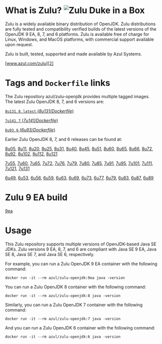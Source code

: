 What is Zulu? ![Zulu Duke in a Box][1]
======================================

Zulu is a widely available binary distribution of OpenJDK. Zulu distributions are fully tested and compatibility verified builds of the latest versions of the OpenJDK 9 EA, 8, 7, and 6 platforms. Zulu is available free of charge for Linux, Windows, and MacOS platforms, with commercial support available upon request.

Zulu is built, tested, supported and made available by Azul Systems.

[www.azul.com/zulu][2]

Tags and `Dockerfile` links
===========================

The Zulu repository azul/zulu-openjdk provides multiple tagged images. The latest Zulu OpenJDK 8, 7, and 6 versions are:

[`8u131`, `8`, `latest` (*8u131/Dockerfile*)][38]

[`7u141`, `7` (*7u141/Dockerfile*)][23]

[`6u93`, `6` (*6u93/Dockerfile*)][10]

Earlier Zulu OpenJDK 8, 7, and 6 releases can be found at:

[8u05][39], [8u11][40], [8u20][41], [8u25][42], [8u31][43], [8u40][44], [8u45][45], [8u51][46], [8u60][47], [8u65][48], [8u66][49], [8u72][50], [8u92][51], [8u102][52], [8u112][53], [8u121][54]

[7u55][24], [7u60][25], [7u65][26], [7u72][27], [7u76][28], [7u79][29], [7u80][30], [7u85][31], [7u91][32], [7u95][33], [7u101][34], [7u111][35], [7u121][36], [7u131][37]

[6u49][11], [6u53][12], [6u56][13], [6u59][14], [6u63][15], [6u69][16], [6u73][17], [6u77][18], [6u79][19], [6u83][20], [6u87][21], [6u89][22]

Zulu 9 EA build
===============

[9ea][55]

Usage
=====

This Zulu repository supports multiple versions of OpenJDK-based Java SE JDKs. Zulu versions 9 EA, 8, 7, and 6 are compliant with Java SE 9 EA, Java SE 8, Java SE 7, and Java SE 6, respectively.

For example, you can run a Zulu OpenJDK 9 EA container with the following command:

    docker run -it --rm azul/zulu-openjdk:9ea java -version

You can run a Zulu OpenJDK 8 container with the following command:

    docker run -it --rm azul/zulu-openjdk:8 java -version

Similarly, you can run a Zulu OpenJDK 7 container with the following command:

    docker run -it --rm azul/zulu-openjdk:7 java -version

And you can run a Zulu OpenJDK 6 container with the following command:

    docker run -it --rm azul/zulu-openjdk:6 java -version


  [1]: http://www.azulsystems.com/sites/default/files//ZuluDocker60.gif
  [2]: http://www.azul.com/zulu
  [10]: https://github.com/zulu-openjdk/zulu-openjdk/blob/master/6u93-6.16.0.1/Dockerfile
  [11]: https://github.com/zulu-openjdk/zulu-openjdk/blob/master/6u49-6.4.0.6/Dockerfile
  [12]: https://github.com/zulu-openjdk/zulu-openjdk/blob/master/6u53-6.5.0.2/Dockerfile
  [13]: https://github.com/zulu-openjdk/zulu-openjdk/blob/master/6u56-6.6.0.1/Dockerfile
  [14]: https://github.com/zulu-openjdk/zulu-openjdk/blob/master/6u59-6.7.0.2/Dockerfile
  [15]: https://github.com/zulu-openjdk/zulu-openjdk/blob/master/6u63-6.8.0.1/Dockerfile
  [16]: https://github.com/zulu-openjdk/zulu-openjdk/blob/master/6u69-6.9.0.3/Dockerfile
  [17]: https://github.com/zulu-openjdk/zulu-openjdk/blob/master/6u73-6.10.0.3/Dockerfile
  [18]: https://github.com/zulu-openjdk/zulu-openjdk/blob/master/6u77-6.11.0.2/Dockerfile
  [19]: https://github.com/zulu-openjdk/zulu-openjdk/blob/master/6u79-6.12.0.2/Dockerfile
  [20]: https://github.com/zulu-openjdk/zulu-openjdk/blob/master/6u83-6.13.0.3/Dockerfile
  [21]: https://github.com/zulu-openjdk/zulu-openjdk/blob/master/6u87-6.14.0.1/Dockerfile
  [22]: https://github.com/zulu-openjdk/zulu-openjdk/blob/master/6u89-6.15.0.1/Dockerfile
  [23]: https://github.com/zulu-openjdk/zulu-openjdk/blob/master/7u141-7.18.0.3/Dockerfile
  [24]: https://github.com/zulu-openjdk/zulu-openjdk/blob/master/7u55-7.4.0.5/Dockerfile
  [25]: https://github.com/zulu-openjdk/zulu-openjdk/blob/master/7u60-7.5.0.1/Dockerfile
  [26]: https://github.com/zulu-openjdk/zulu-openjdk/blob/master/7u65-7.6.0.1/Dockerfile
  [27]: https://github.com/zulu-openjdk/zulu-openjdk/blob/master/7u72-7.7.0.1/Dockerfile
  [28]: https://github.com/zulu-openjdk/zulu-openjdk/blob/master/7u76-7.8.0.3/Dockerfile
  [29]: https://github.com/zulu-openjdk/zulu-openjdk/blob/master/7u79-7.9.0.2/Dockerfile
  [30]: https://github.com/zulu-openjdk/zulu-openjdk/blob/master/7u80-7.10.0.1/Dockerfile
  [31]: https://github.com/zulu-openjdk/zulu-openjdk/blob/master/7u85-7.11.0.3/Dockerfile
  [32]: https://github.com/zulu-openjdk/zulu-openjdk/blob/master/7u91-7.12.0.3/Dockerfile
  [33]: https://github.com/zulu-openjdk/zulu-openjdk/blob/master/7u95-7.13.0.1/Dockerfile
  [34]: https://github.com/zulu-openjdk/zulu-openjdk/blob/master/7u101-7.14.0.5/Dockerfile
  [35]: https://github.com/zulu-openjdk/zulu-openjdk/blob/master/7u111-7.15.0.1/Dockerfile
  [36]: https://github.com/zulu-openjdk/zulu-openjdk/blob/master/7u121-7.16.0.1/Dockerfile
  [37]: https://github.com/zulu-openjdk/zulu-openjdk/blob/master/7u131-7.17.0.5/Dockerfile
  [38]: https://github.com/zulu-openjdk/zulu-openjdk/blob/master/8u131-8.21.0.1/Dockerfile
  [39]: https://github.com/zulu-openjdk/zulu-openjdk/blob/master/8u05-8.1.0.6/Dockerfile
  [40]: https://github.com/zulu-openjdk/zulu-openjdk/blob/master/8u11-8.2.0.1/Dockerfile
  [41]: https://github.com/zulu-openjdk/zulu-openjdk/blob/master/8u20-8.3.0.1/Dockerfile
  [42]: https://github.com/zulu-openjdk/zulu-openjdk/blob/master/8u25-8.4.0.1/Dockerfile
  [43]: https://github.com/zulu-openjdk/zulu-openjdk/blob/master/8u31-8.5.0.1/Dockerfile
  [44]: https://github.com/zulu-openjdk/zulu-openjdk/blob/master/8u40-8.6.0.1/Dockerfile
  [45]: https://github.com/zulu-openjdk/zulu-openjdk/blob/master/8u45-8.7.0.5/Dockerfile
  [46]: https://github.com/zulu-openjdk/zulu-openjdk/blob/master/8u51-8.8.0.3/Dockerfile
  [47]: https://github.com/zulu-openjdk/zulu-openjdk/blob/master/8u60-8.9.0.4/Dockerfile
  [48]: https://github.com/zulu-openjdk/zulu-openjdk/blob/master/8u65-8.10.0.1/Dockerfile
  [49]: https://github.com/zulu-openjdk/zulu-openjdk/blob/master/8u66-8.11.0.1/Dockerfile
  [50]: https://github.com/zulu-openjdk/zulu-openjdk/blob/master/8u72-8.13.0.5/Dockerfile
  [51]: https://github.com/zulu-openjdk/zulu-openjdk/blob/master/8u92-8.15.0.1/Dockerfile
  [52]: https://github.com/zulu-openjdk/zulu-openjdk/blob/master/8u102-8.17.0.3/Dockerfile
  [53]: https://github.com/zulu-openjdk/zulu-openjdk/blob/master/8u112-8.19.0.1/Dockerfile
  [54]: https://github.com/zulu-openjdk/zulu-openjdk/blob/master/8u121-8.20.0.5/Dockerfile
  [55]: https://github.com/zulu-openjdk/zulu-openjdk/blob/master/9ea/Dockerfile
